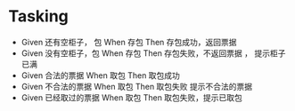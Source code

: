 # Tasking

* Given 还有空柜子， 包  When 存包  Then 存包成功，返回票据
* Given 没有空柜子，包  When 存包  Then 存包失败，不返回票据 ， 提示柜子已满
* Given 合法的票据   When 取包  Then  取包成功
* Given 不合法的票据 When 取包  Then 取包失败 提示不合法的票据
* Given 已经取过的票据 When 取包 Then 取包失败，提示已取包
